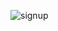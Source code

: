 ![signup](https://github.com/mano209/NovaNector-Project-/assets/141111707/632c8456-ae93-481e-91ef-449f655c2cd6)
